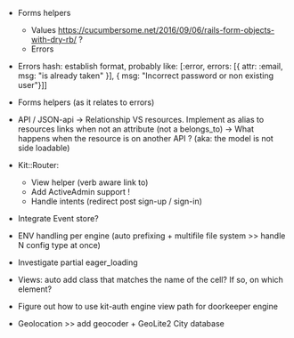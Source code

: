 - Forms helpers
  - Values https://cucumbersome.net/2016/09/06/rails-form-objects-with-dry-rb/ ?
  - Errors

- Errors hash: establish format, probably like:
  [:error, errors: [{ attr: :email, msg: "is already taken" }], { msg: "Incorrect password or non existing user"}]]

- Forms helpers (as it relates to errors)

- API / JSON-api
  -> Relationship VS resources. Implement as alias to resources links when not an attribute (not a belongs_to)
  -> What happens when the resource is on another API ? (aka: the model is not side loadable)

- Kit::Router:
  - View helper (verb aware link to)
  - Add ActiveAdmin support !
  - Handle intents (redirect post sign-up / sign-in)

- Integrate Event store?

- ENV handling per engine (auto prefixing + multifile file system >> handle N config type at once)

- Investigate partial eager_loading

- Views: auto add class that matches the name of the cell? If so, on which element?

- Figure out how to use kit-auth engine view path for doorkeeper engine

- Geolocation >> add geocoder + GeoLite2 City database